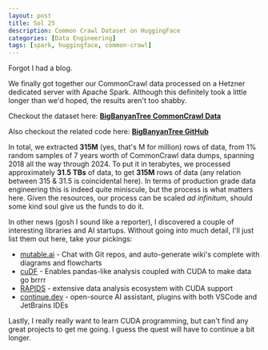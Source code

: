 ```yaml
---
layout: post
title: Sol 25
description: Common Crawl Dataset on HuggingFace
categories: [Data Engineering]
tags: [spark, huggingface, common-crawl]
---
```


Forgot I had a blog.

We finally got together our CommonCrawl data processed on a Hetzner dedicated server with Apache Spark. Although this definitely took a little longer than we'd hoped, the results aren't too shabby.

Checkout the dataset here: [**BigBanyanTree CommonCrawl Data**](https://huggingface.co/big-banyan-tree)

Also checkout the related code here: [**BigBanyanTree GitHub**](https://github.com/GR-Menon/BigBanyanTree)

In total, we extracted **315M** (yes, that's M for million) rows of data, from 1% random samples of 7 years worth of CommonCrawl data dumps, spanning 2018 all the way through 2024. To put it in terabytes, we processed approximately **31.5 TBs** of data, to get **315M** rows of data (any relation between 315 & 31.5 is coincidental here). In terms of production grade data engineering this is indeed quite miniscule, but the process is what matters here. Given the resources, our process can be scaled _ad infinitum_, should some kind soul give us the funds to do it.

In other news (gosh I sound like a reporter), I discovered a couple of interesting libraries and AI startups. Without going into much detail, I'll just list them out here, take your pickings:

- [mutable.ai](https://mutable.ai/) - Chat with Git repos, and auto-generate wiki's complete with diagrams and flowcharts
- [cuDF](https://github.com/rapidsai/cudf) - Enables pandas-like analysis coupled with CUDA to make data go brrrr
- [RAPIDS](https://rapids.ai/) - extensive data analysis ecosystem with CUDA support
- [continue.dev](https://www.continue.dev/) - open-source AI assistant, plugins with both VSCode and JetBrains IDEs

Lastly, I really really want to learn CUDA programming, but can't find any great projects to get me going. I guess the quest will have to continue a bit longer.
